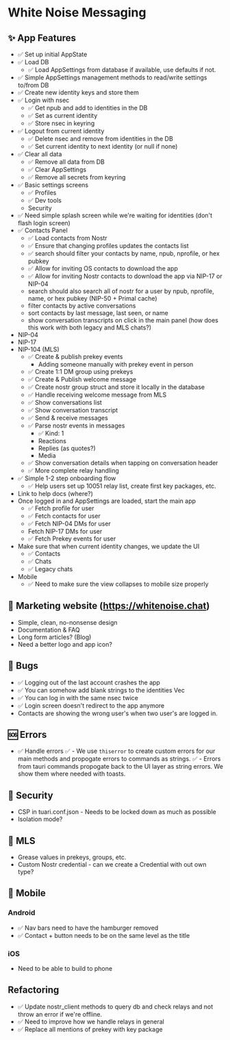 # White Noise Messaging

## ✨ App Features

- ✅ Set up initial AppState
- ✅ Load DB
  - ✅ Load AppSettings from database if available, use defaults if not.
- ✅ Simple AppSettings management methods to read/write settings to/from DB
- ✅ Create new identity keys and store them
- ✅ Login with nsec
  - ✅ Get npub and add to identities in the DB
  - ✅ Set as current identity
  - ✅ Store nsec in keyring
- ✅ Logout from current identity
  - ✅ Delete nsec and remove from identities in the DB
  - ✅ Set current identity to next identity (or null if none)
- ✅ Clear all data
  - ✅ Remove all data from DB
  - ✅ Clear AppSettings
  - ✅ Remove all secrets from keyring
- ✅ Basic settings screens
  - ✅ Profiles
  - ✅ Dev tools
  - Security
- ✅ Need simple splash screen while we're waiting for identities (don't flash login screen)
- ✅ Contacts Panel
  - ✅ Load contacts from Nostr
  - ✅ Ensure that changing profiles updates the contacts list
  - ✅ search should filter your contacts by name, npub, nprofile, or hex pubkey
  - ✅ Allow for inviting OS contacts to download the app
  - ✅ Allow for inviting Nostr contacts to download the app via NIP-17 or NIP-04
  - search should also search all of nostr for a user by npub, nprofile, name, or hex pubkey (NIP-50 + Primal cache)
  - filter contacts by active conversations
  - sort contacts by last message, last seen, or name
  - show conversation transcripts on click in the main panel (how does this work with both legacy and MLS chats?)
- NIP-04
- NIP-17
- NIP-104 (MLS)
  - ✅ Create & publish prekey events
    - Adding someone manually with prekey event in person
  - ✅ Create 1:1 DM group using prekeys
  - ✅ Create & Publish welcome message
  - ✅ Create nostr group struct and store it locally in the database
  - ✅ Handle receiving welcome message from MLS
  - ✅ Show conversations list
  - ✅ Show conversation transcript
  - ✅ Send & receive messages
  - ✅ Parse nostr events in messages
    - ✅ Kind: 1
    - Reactions
    - Replies (as quotes?)
    - Media
  - ✅ Show conversation details when tapping on conversation header
  - ✅ More complete relay handling
- ✅ Simple 1-2 step onboarding flow
  - ✅ Help users set up 10051 relay list, create first key packages, etc.
- Link to help docs (where?)
- Once logged in and AppSettings are loaded, start the main app
  - ✅ Fetch profile for user
  - ✅ Fetch contacts for user
  - ✅ Fetch NIP-04 DMs for user
  - Fetch NIP-17 DMs for user
  - ✅ Fetch Prekey events for user
- Make sure that when current identity changes, we update the UI
  - ✅ Contacts
  - ✅ Chats
  - ✅ Legacy chats
- Mobile
  - ✅ Need to make sure the view collapses to mobile size properly

## 📑 Marketing website (https://whitenoise.chat)
  - Simple, clean, no-nonsense design
  - Documentation & FAQ
  - Long form articles? (Blog)
  - Need a better logo and app icon?

## 🐛 Bugs

- ✅ Logging out of the last account crashes the app
- ✅ You can somehow add blank strings to the identities Vec
- ✅ You can log in with the same nsec twice
- ✅ Login screen doesn't redirect to the app anymore
- Contacts are showing the wrong user's when two user's are logged in.

## 🆘 Errors

- ✅ Handle errors
  ✅ - We use `thiserror` to create custom errors for our main methods and propogate errors to commands as strings.
  ✅ - Errors from tauri commands propogate back to the UI layer as string errors. We show them where needed with toasts.

## 🔐 Security 

- CSP in tuari.conf.json - Needs to be locked down as much as possible
- Isolation mode?

## 💬 MLS

- Grease values in prekeys, groups, etc.
- Custom Nostr credential - can we create a Credential with out own type? 


## 📱 Mobile

### Android

- ✅ Nav bars need to have the hamburger removed 
- ✅ Contact + button needs to be on the same level as the title

### iOS

- Need to be able to build to phone

## Refactoring

- ✅ Update nostr_client methods to query db and check relays and not throw an error if we're offline.
- ✅ Need to improve how we handle relays in general
- ✅ Replace all mentions of prekey with key package